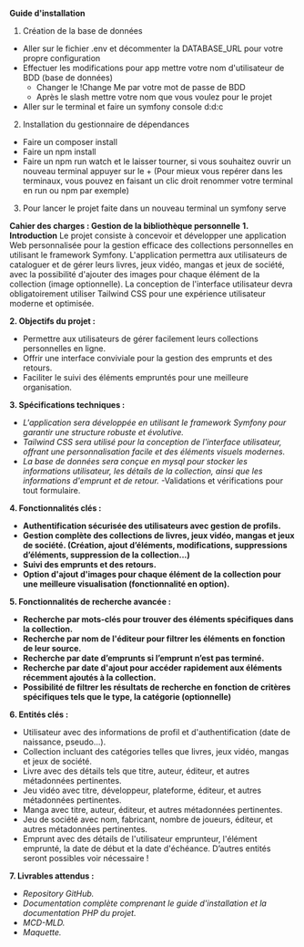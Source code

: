**Guide d'installation**

1. Création de la base de données
- Aller sur le fichier .env et décommenter la DATABASE_URL pour votre propre configuration
- Effectuer les modifications pour app mettre votre nom d'utilisateur de BDD (base de données)
    - Changer le !Change Me par votre mot de passe de BDD
    - Après le slash mettre votre nom que vous voulez pour le projet 
- Aller sur le terminal et faire un symfony console d:d:c

2. Installation du gestionnaire de dépendances
- Faire un composer install
- Faire un npm install
- Faire un npm run watch et le laisser tourner, si vous souhaitez ouvrir un nouveau terminal appuyer sur le +
  (Pour mieux vous repérer dans les terminaux, vous pouvez en faisant un clic droit renommer votre terminal en run ou npm par exemple)

3. Pour lancer le projet faite dans un nouveau terminal un symfony serve


**Cahier des charges : Gestion de la bibliothèque personnelle**
**1. Introduction**
   Le projet consiste à concevoir et développer une application Web personnalisée pour la gestion
   efficace des collections personnelles en utilisant le framework Symfony. L'application permettra aux
   utilisateurs de cataloguer et de gérer leurs livres, jeux vidéo, mangas et jeux de société, avec la
   possibilité d'ajouter des images pour chaque élément de la collection (image optionnelle). La
   conception de l'interface utilisateur devra obligatoirement utiliser Tailwind CSS pour une expérience
   utilisateur moderne et optimisée.

**2. Objectifs du projet :**
- Permettre aux utilisateurs de gérer facilement leurs collections personnelles en ligne.
- Offrir une interface conviviale pour la gestion des emprunts et des retours.
- Faciliter le suivi des éléments empruntés pour une meilleure organisation.

**3. Spécifications techniques :**
- _L'application sera développée en utilisant le framework Symfony pour garantir une structure
  robuste et évolutive._
- _Tailwind CSS sera utilisé pour la conception de l'interface utilisateur, offrant une personnalisation
  facile et des éléments visuels modernes._
- _La base de données sera conçue en mysql pour stocker les informations utilisateur, les détails de la
  collection, ainsi que les informations d'emprunt et de retour._
  -Validations et vérifications pour tout formulaire.

**4. Fonctionnalités clés :**
- __Authentification sécurisée des utilisateurs avec gestion de profils.__
- __Gestion complète des collections de livres, jeux vidéo, mangas et jeux de société. (Création, ajout
  d’éléments, modifications, suppressions d’éléments, suppression de la collection...)__
- __Suivi des emprunts et des retours.__
- __Option d'ajout d'images pour chaque élément de la collection pour une meilleure visualisation
  (fonctionnalité en option).__

**5. Fonctionnalités de recherche avancée :**
- __Recherche par mots-clés pour trouver des éléments spécifiques dans la collection.__
- __Recherche par nom de l'éditeur pour filtrer les éléments en fonction de leur source.__
- __Recherche par date d’emprunts si l’emprunt n’est pas terminé.__
- __Recherche par date d'ajout pour accéder rapidement aux éléments récemment ajoutés à la
  collection.__
- __Possibilité de filtrer les résultats de recherche en fonction de critères spécifiques tels que le type,
  la catégorie (optionnelle)__

**6. Entités clés :**
- Utilisateur avec des informations de profil et d'authentification (date de naissance, pseudo...).
- Collection incluant des catégories telles que livres, jeux vidéo, mangas et jeux de société.
- Livre avec des détails tels que titre, auteur, éditeur, et autres métadonnées pertinentes.
- Jeu vidéo avec titre, développeur, plateforme, éditeur, et autres métadonnées pertinentes.
- Manga avec titre, auteur, éditeur, et autres métadonnées pertinentes.
- Jeu de société avec nom, fabricant, nombre de joueurs, éditeur, et autres métadonnées
  pertinentes.
- Emprunt avec des détails de l'utilisateur emprunteur, l'élément emprunté, la date de début et la
  date d'échéance.
  D’autres entités seront possibles voir nécessaire !

**7. Livrables attendus :**
- _Repository GitHub._
- _Documentation complète comprenant le guide d'installation et la documentation PHP du projet._
- _MCD-MLD._
- _Maquette._